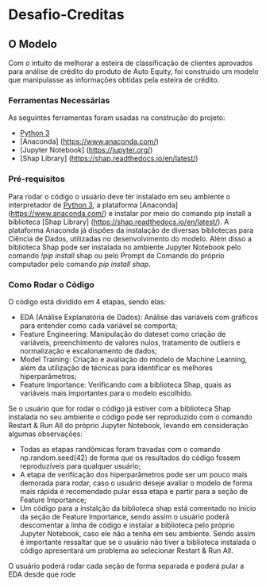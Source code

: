 # Desafio-Creditas

## O Modelo
Com o intuito de melhorar a esteira de classificação de clientes aprovados para análise de crédito do produto de Auto Equity, foi construído um modelo que manipulasse as informações obtidas pela esteira de crédito.

### Ferramentas Necessárias
As seguintes ferramentas foram usadas na construção do projeto:

- [Python 3](https://www.python.org/downloads/)
- [Anaconda] (https://www.anaconda.com/) 
- [Jupyter Notebook] (https://jupyter.org/)
- [Shap Library] (https://shap.readthedocs.io/en/latest/)

### Pré-requisitos
Para rodar o código o usuário deve ter instalado em seu ambiente o interpretador de [Python 3](https://www.python.org/downloads/), a plataforma [Anaconda] (https://www.anaconda.com/) e instalar por meio do comando pip install a biblioteca [Shap Library] (https://shap.readthedocs.io/en/latest/). A plataforma Anaconda já dispões da instalação de diversas bibliotecas para Ciência de Dados, utilizadas no desenvolvimento do modelo. Além disso a biblioteca Shap pode ser instalada no ambiente Jupyter Notebook pelo comando *!pip install* shap ou pelo Prompt de Comando do próprio computador pelo comando *pip install shap*.

### Como Rodar o Código
O código está dividido em 4 etapas, sendo elas:
- EDA (Análise Explanatória de Dados): Análise das variáveis com gráficos para entender como cada variável se comporta;
- Feature Engineering: Manipulação do dateset como criação de variáveis, preenchimento de valores nulos, tratamento de outliers e normalização e escalonamento de dados;
- Model Training: Criação e avaliação do modelo de Machine Learning, além da utilização de técnicas para identificar os melhores hiperparâmetros;
- Feature Importance: Verificando com a biblioteca Shap, quais as variáveis mais importantes para o modelo escolhido.

Se o usuário que for rodar o código já estiver com a biblioteca Shap instalada no seu ambiente o código pode ser reproduzido com o comando Restart & Run All do próprio Jupyter Notebook, levando em consideração algumas observações: 
- Todas as etapas randõmicas foram travadas com o comando np.random.seed(42) de forma que os resultados do código fossem reproduzíveis para qualquer usuário;
- A etapa de verificação dos hiperparâmetros pode ser um pouco mais demorada para rodar, caso o usuário deseje avaliar o modelo de forma mais rápida é recomendado pular essa etapa e partir para a seção de Feature Importance;
- Um código para a instalção da biblioteca shap está comentado no inicio da seção de Feature Importance, sendo assim o usuário poderá descomentar a linha de código e instalar a biblioteca pelo próprio Jupyter Notebook, caso ele não a tenha em seu ambiente. Sendo assim é importante ressaltar que se o usuário não tiver a biblioteca instalada o código apresentará um problema ao selecionar Restart & Run All.

O usuário poderá rodar cada seção de forma separada e poderá pular a EDA desde que rode
